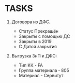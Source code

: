 TASKS
===

1. Договора из ДФС.
   - Статус Прекращён
   - Закрыты с помощью ДС
   - Закрыты в 2019
   - С Датой закрытия
 
2. Выгрузка ЗнП и ДФС:
   - Тип КК - FA
   - Группа материала - 805
   - Материал - Сервитут